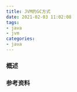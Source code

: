 ```yaml
---
title: JVM的GC方式
date: 2021-02-03 11:02:08
tags:
- java
- jvm
categories:
- java
---
```


### 概述



<!-- more -->



### 参考资料

